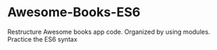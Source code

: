 # Awesome-Books-ES6
Restructure Awesome books app code. Organized by using modules. Practice the ES6 syntax
